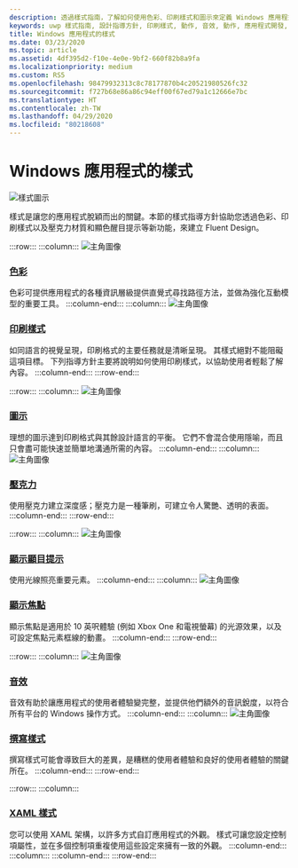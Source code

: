 ```yaml
---
description: 透過樣式指南，了解如何使用色彩、印刷樣式和圖示來定義 Windows 應用程式的特質。
keywords: uwp 樣式指南, 設計指導方針, 印刷樣式, 動作, 音效, 動作, 應用程式開發, windows 樣式指南
title: Windows 應用程式的樣式
ms.date: 03/23/2020
ms.topic: article
ms.assetid: 4df395d2-f10e-4e0e-9bf2-660f82b8a9fa
ms.localizationpriority: medium
ms.custom: RS5
ms.openlocfilehash: 98479932313c8c78177870b4c20521980526fc32
ms.sourcegitcommit: f727b68e86a86c94eff00f67ed79a1c12666e7bc
ms.translationtype: HT
ms.contentlocale: zh-TW
ms.lasthandoff: 04/29/2020
ms.locfileid: "80218608"
---
```

# <a name="style-for-windows-apps"></a>Windows 應用程式的樣式

![樣式圖示](../images/style-2x.png)

樣式是讓您的應用程式脫穎而出的關鍵。本節的樣式指導方針協助您透過色彩、印刷樣式以及壓克力材質和顯色醒目提示等新功能，來建立 Fluent Design。

:::row:::
    :::column:::
![主角圖像](images/header-color.svg)
### <a name="color"></a>[色彩](color.md)
色彩可提供應用程式的各種資訊層級提供直覺式尋找路徑方法，並做為強化互動模型的重要工具。
    :::column-end:::
    :::column:::
![主角圖像](images/header-typography.svg)
### <a name="typography"></a>[印刷樣式](typography.md)
如同語言的視覺呈現，印刷格式的主要任務就是清晰呈現。 其樣式絕對不能阻礙這項目標。 下列指導方針主要將說明如何使用印刷樣式，以協助使用者輕鬆了解內容。 
    :::column-end:::
:::row-end:::

:::row:::
    :::column:::
![主角圖像](images/header-icons.svg)
### <a name="icons"></a>[圖示](icons.md)
理想的圖示達到印刷格式與其餘設計語言的平衡。 它們不會混合使用隱喻，而且只會盡可能快速並簡單地溝通所需的內容。
    :::column-end:::
    :::column:::
![主角圖像](images/header-acrylic.svg)
### <a name="acrylic"></a>[壓克力](acrylic.md)
使用壓克力建立深度感；壓克力是一種筆刷，可建立令人驚艷、透明的表面。
    :::column-end:::
:::row-end:::

:::row:::
    :::column:::
![主角圖像](images/header-reveal-highlight.svg)
### <a name="reveal-highlight"></a>[顯示顯目提示](reveal.md)
使用光線照亮重要元素。
    :::column-end:::
    :::column:::
![主角圖像](images/header-reveal-focus.svg)
### <a name="reveal-focus"></a>[顯示焦點](reveal-focus.md)
顯示焦點是適用於 10 英呎體驗 (例如 Xbox One 和電視螢幕) 的光源效果，以及可設定焦點元素框線的動畫。
    :::column-end:::
:::row-end:::

:::row:::
    :::column:::
![主角圖像](images/header-sound.svg)
### <a name="sound"></a>[音效](sound.md)
音效有助於讓應用程式的使用者體驗變完整，並提供他們額外的音訊銳度，以符合所有平台的 Windows 操作方式。
    :::column-end:::
    :::column:::
![主角圖像](images/header-writing-style.gif)
### <a name="writing-style"></a>[撰寫樣式](writing-style.md)
撰寫樣式可能會導致巨大的差異，是糟糕的使用者體驗和良好的使用者體驗的關鍵所在。
    :::column-end:::
:::row-end:::

:::row:::
    :::column:::
### <a name="xaml-styles"></a>[XAML 樣式](../controls-and-patterns/xaml-styles.md)
您可以使用 XAML 架構，以許多方式自訂應用程式的外觀。 樣式可讓您設定控制項屬性，並在多個控制項重複使用這些設定來擁有一致的外觀。
    :::column-end:::
    :::column:::
    :::column-end:::
:::row-end:::
